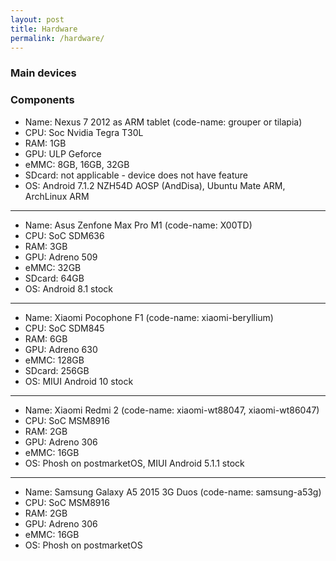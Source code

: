 ```yaml
---
layout: post
title: Hardware
permalink: /hardware/
---
```


### Main devices

### Components

- Name: Nexus 7 2012 as ARM tablet (code-name: grouper or tilapia)
- CPU: Soc Nvidia Tegra T30L
- RAM: 1GB
- GPU: ULP Geforce
- eMMC: 8GB, 16GB, 32GB
- SDcard: not applicable - device does not have feature
- OS: Android 7.1.2 NZH54D AOSP (AndDisa), Ubuntu Mate ARM, ArchLinux ARM

------------------------------

- Name: Asus Zenfone Max Pro M1 (code-name: X00TD)
- CPU: SoC SDM636
- RAM: 3GB
- GPU: Adreno 509
- eMMC: 32GB
- SDcard: 64GB
- OS: Android 8.1 stock

------------------------------

- Name: Xiaomi Pocophone F1 (code-name: xiaomi-beryllium)
- CPU: SoC SDM845
- RAM: 6GB
- GPU: Adreno 630
- eMMC: 128GB
- SDcard: 256GB
- OS: MIUI Android 10 stock

------------------------------

- Name: Xiaomi Redmi 2 (code-name: xiaomi-wt88047, xiaomi-wt86047)
- CPU: SoC MSM8916
- RAM: 2GB
- GPU: Adreno 306
- eMMC: 16GB
- OS: Phosh on postmarketOS, MIUI Android 5.1.1 stock

------------------------------

- Name: Samsung Galaxy A5 2015 3G Duos (code-name: samsung-a53g)
- CPU: SoC MSM8916
- RAM: 2GB
- GPU: Adreno 306
- eMMC: 16GB
- OS: Phosh on postmarketOS
